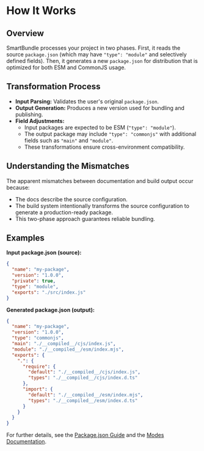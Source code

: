 # How It Works

## Overview
SmartBundle processes your project in two phases. First, it reads the source `package.json` (which may have `"type": "module"` and selectively defined fields). Then, it generates a new `package.json` for distribution that is optimized for both ESM and CommonJS usage.

## Transformation Process
- **Input Parsing:** Validates the user's original `package.json`.
- **Output Generation:** Produces a new version used for bundling and publishing.
- **Field Adjustments:**
    - Input packages are expected to be ESM (`"type": "module"`).
    - The output package may include `"type": "commonjs"` with additional fields such as `"main"` and `"module"`.
    - These transformations ensure cross-environment compatibility.

## Understanding the Mismatches
The apparent mismatches between documentation and build output occur because:
- The docs describe the source configuration.
- The build system intentionally transforms the source configuration to generate a production-ready package.
- This two-phase approach guarantees reliable bundling.

## Examples

**Input package.json (source):**
```json
{
  "name": "my-package",
  "version": "1.0.0",
  "private": true,
  "type": "module",
  "exports": "./src/index.js"
}
```

**Generated package.json (output):**
```json
{
  "name": "my-package",
  "version": "1.0.0",
  "type": "commonjs",
  "main": "./__compiled__/cjs/index.js",
  "module": "./__compiled__/esm/index.mjs",
  "exports": {
    ".": {
      "require": {
        "default": "./__compiled__/cjs/index.js",
        "types": "./__compiled__/cjs/index.d.ts"
      },
      "import": {
        "default": "./__compiled__/esm/index.mjs",
        "types": "./__compiled__/esm/index.d.ts"
      }
    }
  }
}
```

For further details, see the [Package.json Guide](./package-json.md) and the [Modes Documentation](./modes.md).
